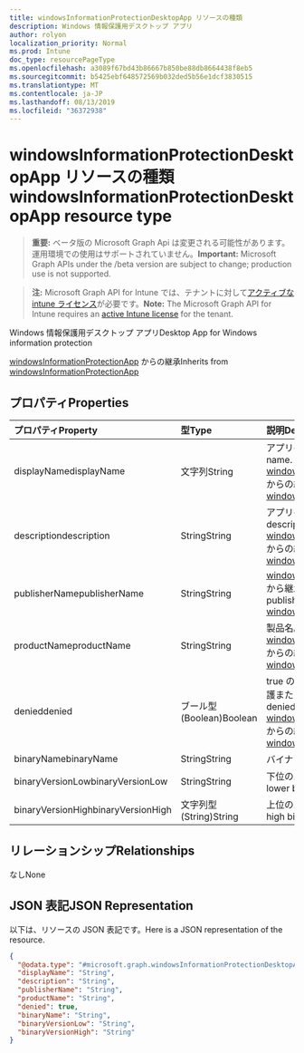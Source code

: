 ```yaml
---
title: windowsInformationProtectionDesktopApp リソースの種類
description: Windows 情報保護用デスクトップ アプリ
author: rolyon
localization_priority: Normal
ms.prod: Intune
doc_type: resourcePageType
ms.openlocfilehash: a3089f67bd43b86667b850be88db8664438f8eb5
ms.sourcegitcommit: b5425ebf648572569b032ded5b56e1dcf3830515
ms.translationtype: MT
ms.contentlocale: ja-JP
ms.lasthandoff: 08/13/2019
ms.locfileid: "36372938"
---
```

# <a name="windowsinformationprotectiondesktopapp-resource-type"></a><span data-ttu-id="8304d-103">windowsInformationProtectionDesktopApp リソースの種類</span><span class="sxs-lookup"><span data-stu-id="8304d-103">windowsInformationProtectionDesktopApp resource type</span></span>

> <span data-ttu-id="8304d-104">**重要:** ベータ版の Microsoft Graph Api は変更される可能性があります。運用環境での使用はサポートされていません。</span><span class="sxs-lookup"><span data-stu-id="8304d-104">**Important:** Microsoft Graph APIs under the /beta version are subject to change; production use is not supported.</span></span>

> <span data-ttu-id="8304d-105">**注:** Microsoft Graph API for Intune では、テナントに対して[アクティブな intune ライセンス](https://go.microsoft.com/fwlink/?linkid=839381)が必要です。</span><span class="sxs-lookup"><span data-stu-id="8304d-105">**Note:** The Microsoft Graph API for Intune requires an [active Intune license](https://go.microsoft.com/fwlink/?linkid=839381) for the tenant.</span></span>

<span data-ttu-id="8304d-106">Windows 情報保護用デスクトップ アプリ</span><span class="sxs-lookup"><span data-stu-id="8304d-106">Desktop App for Windows information protection</span></span>


<span data-ttu-id="8304d-107">[windowsInformationProtectionApp](../resources/intune-mam-windowsinformationprotectionapp.md) からの継承</span><span class="sxs-lookup"><span data-stu-id="8304d-107">Inherits from [windowsInformationProtectionApp](../resources/intune-mam-windowsinformationprotectionapp.md)</span></span>

## <a name="properties"></a><span data-ttu-id="8304d-108">プロパティ</span><span class="sxs-lookup"><span data-stu-id="8304d-108">Properties</span></span>
|<span data-ttu-id="8304d-109">プロパティ</span><span class="sxs-lookup"><span data-stu-id="8304d-109">Property</span></span>|<span data-ttu-id="8304d-110">型</span><span class="sxs-lookup"><span data-stu-id="8304d-110">Type</span></span>|<span data-ttu-id="8304d-111">説明</span><span class="sxs-lookup"><span data-stu-id="8304d-111">Description</span></span>|
|:---|:---|:---|
|<span data-ttu-id="8304d-112">displayName</span><span class="sxs-lookup"><span data-stu-id="8304d-112">displayName</span></span>|<span data-ttu-id="8304d-113">文字列</span><span class="sxs-lookup"><span data-stu-id="8304d-113">String</span></span>|<span data-ttu-id="8304d-114">アプリの表示名。</span><span class="sxs-lookup"><span data-stu-id="8304d-114">App display name.</span></span> <span data-ttu-id="8304d-115">[windowsInformationProtectionApp](../resources/intune-mam-windowsinformationprotectionapp.md) からの継承</span><span class="sxs-lookup"><span data-stu-id="8304d-115">Inherited from [windowsInformationProtectionApp](../resources/intune-mam-windowsinformationprotectionapp.md)</span></span>|
|<span data-ttu-id="8304d-116">description</span><span class="sxs-lookup"><span data-stu-id="8304d-116">description</span></span>|<span data-ttu-id="8304d-117">String</span><span class="sxs-lookup"><span data-stu-id="8304d-117">String</span></span>|<span data-ttu-id="8304d-118">アプリの説明。</span><span class="sxs-lookup"><span data-stu-id="8304d-118">The app's description.</span></span> <span data-ttu-id="8304d-119">[windowsInformationProtectionApp](../resources/intune-mam-windowsinformationprotectionapp.md) からの継承</span><span class="sxs-lookup"><span data-stu-id="8304d-119">Inherited from [windowsInformationProtectionApp](../resources/intune-mam-windowsinformationprotectionapp.md)</span></span>|
|<span data-ttu-id="8304d-120">publisherName</span><span class="sxs-lookup"><span data-stu-id="8304d-120">publisherName</span></span>|<span data-ttu-id="8304d-121">String</span><span class="sxs-lookup"><span data-stu-id="8304d-121">String</span></span>|<span data-ttu-id="8304d-122">[windowsInformationProtectionApp](../resources/intune-mam-windowsinformationprotectionapp.md) から継承される発行元名</span><span class="sxs-lookup"><span data-stu-id="8304d-122">The publisher name Inherited from [windowsInformationProtectionApp](../resources/intune-mam-windowsinformationprotectionapp.md)</span></span>|
|<span data-ttu-id="8304d-123">productName</span><span class="sxs-lookup"><span data-stu-id="8304d-123">productName</span></span>|<span data-ttu-id="8304d-124">String</span><span class="sxs-lookup"><span data-stu-id="8304d-124">String</span></span>|<span data-ttu-id="8304d-125">製品名。</span><span class="sxs-lookup"><span data-stu-id="8304d-125">The product name.</span></span> <span data-ttu-id="8304d-126">[windowsInformationProtectionApp](../resources/intune-mam-windowsinformationprotectionapp.md) からの継承</span><span class="sxs-lookup"><span data-stu-id="8304d-126">Inherited from [windowsInformationProtectionApp](../resources/intune-mam-windowsinformationprotectionapp.md)</span></span>|
|<span data-ttu-id="8304d-127">denied</span><span class="sxs-lookup"><span data-stu-id="8304d-127">denied</span></span>|<span data-ttu-id="8304d-128">ブール型 (Boolean)</span><span class="sxs-lookup"><span data-stu-id="8304d-128">Boolean</span></span>|<span data-ttu-id="8304d-129">true の場合、アプリは拒否された保護または除外です。</span><span class="sxs-lookup"><span data-stu-id="8304d-129">If true, app is denied protection or exemption.</span></span> <span data-ttu-id="8304d-130">[windowsInformationProtectionApp](../resources/intune-mam-windowsinformationprotectionapp.md) からの継承</span><span class="sxs-lookup"><span data-stu-id="8304d-130">Inherited from [windowsInformationProtectionApp](../resources/intune-mam-windowsinformationprotectionapp.md)</span></span>|
|<span data-ttu-id="8304d-131">binaryName</span><span class="sxs-lookup"><span data-stu-id="8304d-131">binaryName</span></span>|<span data-ttu-id="8304d-132">String</span><span class="sxs-lookup"><span data-stu-id="8304d-132">String</span></span>|<span data-ttu-id="8304d-133">バイナリの名前。</span><span class="sxs-lookup"><span data-stu-id="8304d-133">The binary name.</span></span>|
|<span data-ttu-id="8304d-134">binaryVersionLow</span><span class="sxs-lookup"><span data-stu-id="8304d-134">binaryVersionLow</span></span>|<span data-ttu-id="8304d-135">String</span><span class="sxs-lookup"><span data-stu-id="8304d-135">String</span></span>|<span data-ttu-id="8304d-136">下位のバイナリ バージョン。</span><span class="sxs-lookup"><span data-stu-id="8304d-136">The lower binary version.</span></span>|
|<span data-ttu-id="8304d-137">binaryVersionHigh</span><span class="sxs-lookup"><span data-stu-id="8304d-137">binaryVersionHigh</span></span>|<span data-ttu-id="8304d-138">文字列型 (String)</span><span class="sxs-lookup"><span data-stu-id="8304d-138">String</span></span>|<span data-ttu-id="8304d-139">上位のバイナリ バージョン。</span><span class="sxs-lookup"><span data-stu-id="8304d-139">The high binary version.</span></span>|

## <a name="relationships"></a><span data-ttu-id="8304d-140">リレーションシップ</span><span class="sxs-lookup"><span data-stu-id="8304d-140">Relationships</span></span>
<span data-ttu-id="8304d-141">なし</span><span class="sxs-lookup"><span data-stu-id="8304d-141">None</span></span>

## <a name="json-representation"></a><span data-ttu-id="8304d-142">JSON 表記</span><span class="sxs-lookup"><span data-stu-id="8304d-142">JSON Representation</span></span>
<span data-ttu-id="8304d-143">以下は、リソースの JSON 表記です。</span><span class="sxs-lookup"><span data-stu-id="8304d-143">Here is a JSON representation of the resource.</span></span>
<!-- {
  "blockType": "resource",
  "@odata.type": "microsoft.graph.windowsInformationProtectionDesktopApp"
}
-->
``` json
{
  "@odata.type": "#microsoft.graph.windowsInformationProtectionDesktopApp",
  "displayName": "String",
  "description": "String",
  "publisherName": "String",
  "productName": "String",
  "denied": true,
  "binaryName": "String",
  "binaryVersionLow": "String",
  "binaryVersionHigh": "String"
}
```



